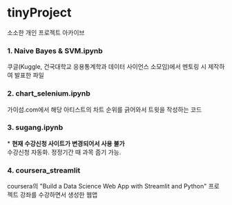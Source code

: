 # tinyProject
소소한 개인 프로젝트 아카이브

### 1. Naive Bayes & SVM.ipynb
쿠글(Kuggle, 건국대학교 응용통계학과 데이터 사이언스 소모임)에서 멘토링 시 제작하여 발표한 파일

### 2. chart_selenium.ipynb
가이섬.com에서 해당 아티스트의 차트 순위를 긁어와서 트윗을 작성하는 코드

### 3. sugang.ipynb
\* __현재 수강신청 사이트가 변경되어서 사용 불가__ <br/>
수강신청 자동화. 정정기간 때 과목 줍기 가능.

### 4. coursera_streamlit
coursera의 "Build a Data Science Web App with Streamlit and Python" 프로젝트 강좌를 수강하면서 생성한 웹앱 <br/>
